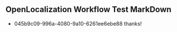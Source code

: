 ## OpenLocalization Workflow Test MarkDown
* 045b9c09-996a-4080-9a10-6261ee6ebe88 thanks!

<!--HONumber=Jul16_HO3-->



